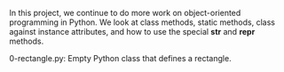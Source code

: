 In this project, we  continue to do more work on  object-oriented programming in Python. We look at  class methods, static  methods, class against instance attributes, and how to use the special __str__ and __repr__ methods.

0-rectangle.py: Empty Python class that defines a rectangle.


